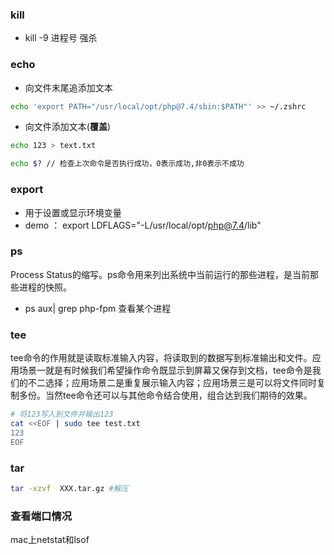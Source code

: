 ### kill
* kill -9 进程号   强杀

### echo
* 向文件末尾追添加文本
``` sh
echo 'export PATH="/usr/local/opt/php@7.4/sbin:$PATH"' >> ~/.zshrc
```

* 向文件添加文本(**覆盖**)
``` sh
echo 123 > text.txt
```

```sh
echo $? // 检查上次命令是否执行成功，0表示成功,非0表示不成功
```



### export

* 用于设置或显示环境变量
* demo ： export LDFLAGS="-L/usr/local/opt/php@7.4/lib"

### ps
Process Status的缩写。ps命令用来列出系统中当前运行的那些进程，是当前那些进程的快照。
* ps aux| grep php-fpm
查看某个进程

### tee

tee命令的作用就是读取标准输入内容，将读取到的数据写到标准输出和文件。应用场景一就是有时候我们希望操作命令既显示到屏幕又保存到文档，tee命令是我们的不二选择；应用场景二是重复展示输入内容；应用场景三是可以将文件同时复制多份。当然tee命令还可以与其他命令结合使用，组合达到我们期待的效果。

```sh
# 将123写入到文件并输出123
cat <<EOF | sudo tee test.txt
123
EOF
```

### tar

```sh
tar -xzvf  XXX.tar.gz #解压
```

### 查看端口情况

mac上netstat和lsof

